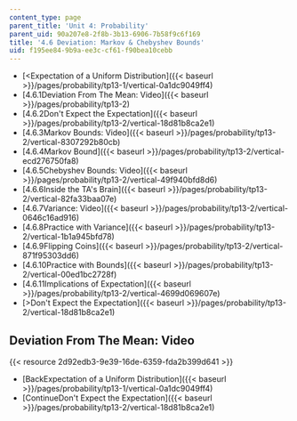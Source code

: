 ```yaml
---
content_type: page
parent_title: 'Unit 4: Probability'
parent_uid: 90a207e8-2f8b-3b13-6906-7b58f9c6f169
title: '4.6 Deviation: Markov & Chebyshev Bounds'
uid: f195ee84-9b9a-ee3c-cf61-f90bea10cebb
---
```


*   [\<Expectation of a Uniform Distribution]({{< baseurl >}}/pages/probability/tp13-1/vertical-0a1dc9049ff4)
*   [4.6.1Deviation From The Mean: Video]({{< baseurl >}}/pages/probability/tp13-2)
*   [4.6.2Don't Expect the Expectation]({{< baseurl >}}/pages/probability/tp13-2/vertical-18d81b8ca2e1)
*   [4.6.3Markov Bounds: Video]({{< baseurl >}}/pages/probability/tp13-2/vertical-8307292b80cb)
*   [4.6.4Markov Bound]({{< baseurl >}}/pages/probability/tp13-2/vertical-ecd276750fa8)
*   [4.6.5Chebyshev Bounds: Video]({{< baseurl >}}/pages/probability/tp13-2/vertical-49f940bfd8d6)
*   [4.6.6Inside the TA's Brain]({{< baseurl >}}/pages/probability/tp13-2/vertical-82fa33baa07e)
*   [4.6.7Variance: Video]({{< baseurl >}}/pages/probability/tp13-2/vertical-0646c16ad916)
*   [4.6.8Practice with Variance]({{< baseurl >}}/pages/probability/tp13-2/vertical-1b1a945bfd78)
*   [4.6.9Flipping Coins]({{< baseurl >}}/pages/probability/tp13-2/vertical-871f95303dd6)
*   [4.6.10Practice with Bounds]({{< baseurl >}}/pages/probability/tp13-2/vertical-00ed1bc2728f)
*   [4.6.11Implications of Expectation]({{< baseurl >}}/pages/probability/tp13-2/vertical-4699d069607e)
*   [\>Don't Expect the Expectation]({{< baseurl >}}/pages/probability/tp13-2/vertical-18d81b8ca2e1)

Deviation From The Mean: Video
------------------------------

{{< resource 2d92edb3-9e39-16de-6359-fda2b399d641 >}}

*   [BackExpectation of a Uniform Distribution]({{< baseurl >}}/pages/probability/tp13-1/vertical-0a1dc9049ff4)
*   [ContinueDon't Expect the Expectation]({{< baseurl >}}/pages/probability/tp13-2/vertical-18d81b8ca2e1)